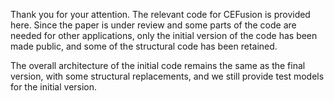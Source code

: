 Thank you for your attention. The relevant code for CEFusion is provided here. Since the paper is under review and some parts of the code are needed for other applications, only the initial version of the code has been made public, and some of the structural code has been retained.

The overall architecture of the initial code remains the same as the final version, with some structural replacements, and we still provide test models for the initial version.
